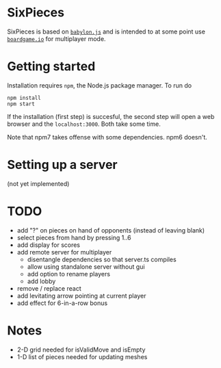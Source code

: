 # SixPieces

SixPieces is based on [`babylon.js`](https://www.babylonjs.com/) and is intended to at some point use [`boardgame.io`](https://boardgame.io/) for multiplayer mode.

# Getting started
Installation requires `npm`, the Node.js package manager. To run do
```
npm install
npm start
```
If the installation (first step) is succesful, the second step will open a web browser and the `localhost:3000`.
Both take some time.

Note that npm7 takes offense with some dependencies. npm6 doesn't.

# Setting up a server 
(not yet implemented)

# TODO
* add "?" on pieces on hand of opponents (instead of leaving blank)
* select pieces from hand by pressing 1..6
* add display for scores
* add remote server for multiplayer
  * disentangle dependencies so that server.ts compiles
  * allow using standalone server without gui
  * add option to rename players
  * add lobby
* remove / replace react
* add levitating arrow pointing at current player
* add effect for 6-in-a-row bonus

# Notes
* 2-D grid needed for isValidMove and isEmpty
* 1-D list of pieces needed for updating meshes
